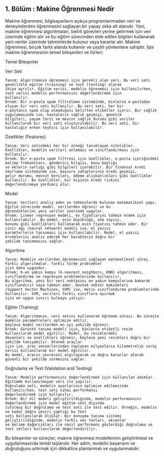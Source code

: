 ## 1. Bölüm  : Makine Öğrenmesi Nedir

Makine öğrenmesi, bilgisayarların açıkça programlanmadan veri ve deneyimlerden öğrenmesini sağlayan bir yapay zeka alt alanıdır. Yani, makine öğrenmesi algoritmaları, belirli görevleri yerine getirmek için veri üzerinde eğitim alır ve bu eğitim sürecinden elde edilen bilgileri kullanarak yeni veriler üzerinde tahminlerde bulunur veya kararlar alır. Makine öğrenmesi, birçok farklı alanda kullanılır ve çeşitli yöntemlere sahiptir. İşte makine öğrenmesinin temel bileşenleri ve türleri:


Temel Bileşenler

Veri Seti

    Tanım: Algoritmanın öğrenmesi için gerekli olan veri. Bu veri seti genellikle eğitim (training) ve test (testing) olarak 
    ikiye ayrılır. Eğitim verisi, modelin öğrenmesi için kullanılırken, test verisi modelin performansını değerlendirmek için 
    kullanılır.
    Örnek: Bir e-posta spam filtreleme sisteminde, binlerce e-postadan oluşan bir veri seti kullanılır. Bu veri seti, her bir 
    e-postanın spam olup olmadığını belirten etiketler içerir. Bir sağlık uygulamasında ise, hastaların sağlık geçmişi, genetik 
    bilgileri, yaşam tarzı ve mevcut sağlık durumu gibi veriler kullanılarak bir veri seti oluşturulabilir. Bu veri seti, bir 
    hastalığın erken teşhisi için kullanılabilir.
    
Özellikler (Features)

    Tanım: Veri setindeki her bir örneği tanımlayan nitelikler. Özellikler, modelin verileri anlaması ve sınıflandırması için 
    kullanılır.
    Örnek: Bir e-posta spam filtresi için özellikler, e-posta içeriğindeki kelime frekansları, gönderici bilgisi, konu başlığı 
    ve eklerin varlığı gibi bilgileri içerebilir. Bir finansal kredi skorlama sisteminde ise, başvuru sahiplerinin kredi geçmişi, 
    gelir durumu, mevcut borçları, ödeme alışkanlıkları gibi özellikler kullanılır. Bu özellikler, bir kişinin kredi riskini 
    değerlendirmeye yardımcı olur.
  
Model

    Tanım: Verileri analiz eden ve tahminlerde bulunan matematiksel yapı. Eğitim sürecinde model, verilerden öğrenir ve bu 
    öğrendiklerini yeni veriler üzerinde uygular.
    Örnek: Lineer regresyon modeli, ev fiyatlarını tahmin etmek için kullanılabilir. Bu model, evin büyüklüğü, oda sayısı, 
    konumu gibi özellikleri kullanarak evin fiyatını tahmin eder. Bir sinir ağı (neural network) modeli ise, el yazısı 
    karakterlerin tanınması için kullanılabilir. Model, el yazısı örneklerini analiz ederek her karakterin doğru bir 
    şekilde tanınmasını sağlar.

Algoritma

    Tanım: Modelin verilerden öğrenmesini sağlayan matematiksel süreç. Farklı algoritmalar, farklı türde problemler 
    için daha uygundur.
    Örnek: K-en yakın komşu (k-nearest neighbors, KNN) algoritması, sınıflandırma ve regresyon problemlerinde kullanılır. 
    Bu algoritma, yeni bir veri noktasını en yakın komşularına bakarak sınıflandırır veya tahmin eder. Destek vektör makineleri 
    (Support Vector Machines, SVM) ise, metin sınıflandırma problemlerinde kullanılır. SVM, verileri farklı sınıflara ayırmak 
    için en uygun sınırı bulmaya çalışır.

Eğitim (Training)

    Tanım: Algoritmanın, veri setini kullanarak öğrenme süreci. Bu süreçte modelin parametreleri optimize edilir, 
    böylece model verilerden en iyi şekilde öğrenir.
    Örnek: Görüntü tanıma modeli için, binlerce etiketli resim kullanılarak model eğitilir. Model, bu resimlerdeki 
    desenleri ve özellikleri öğrenir, böylece yeni resimleri doğru bir şekilde tanıyabilir. Otonom araçlar 
    için ise, araç sensörlerinden toplanan milyonlarca kilometrelik sürüş verisi kullanılarak bir model eğitilir. 
    Bu model, aracın çevresini algılayarak ve doğru kararlar alarak güvenli bir şekilde sürmesini sağlar.

Doğrulama ve Test (Validation and Testing)

    Tanım: Modelin performansını değerlendirmek için kullanılan adımlar. Eğitimde kullanılmayan veri ile yapılır. 
    Doğrulama seti, modelin ayarlarının optimize edilmesinde kullanılırken, test seti nihai performansı 
    değerlendirmek için kullanılır.
    Örnek: Bir dil modeli geliştirildiğinde, modelin performansını değerlendirmek için model eğitim seti dışında 
    tutulmuş bir doğrulama ve test seti ile test edilir. Örneğin, modelin ne kadar doğru çeviri yaptığı bu test 
    seti kullanılarak ölçülür. Bir konuşma tanıma sistemi geliştirildiğinde, modelin farklı ses tonları, aksanlar 
    ve kelime dağarcıkları ile nasıl performans gösterdiği doğrulama ve test setleri kullanılarak değerlendirilir.
    
Bu bileşenler ve süreçler, makine öğrenmesi modellerinin geliştirilmesi ve uygulanmasında temel taşlarıdır. Her adım, modelin başarısını ve doğruluğunu artırmak için dikkatlice planlanmalı ve uygulanmalıdır.
